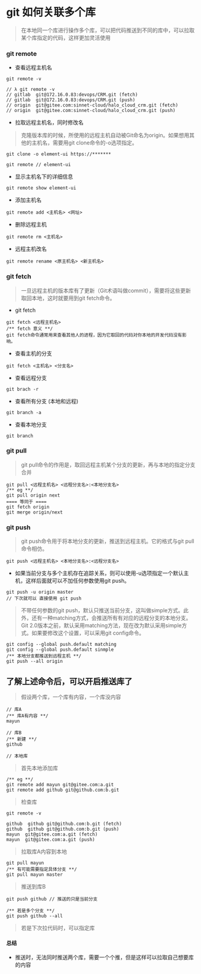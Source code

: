 # git 如何关联多个库
> 在本地同一个库进行操作多个库，可以把代码推送到不同的库中，可以拉取某个库指定的代码，这样更加灵活使用

### git remote
+ 查看远程主机名
```
git remote -v

// λ git remote -v
// gitlab  git@172.16.0.83:devops/CRM.git (fetch)
// gitlab  git@172.16.0.83:devops/CRM.git (push)
// origin  git@gitee.com:sinnet-cloud/halo_cloud_crm.git (fetch)
// origin  git@gitee.com:sinnet-cloud/halo_cloud_crm.git (push)
```
+ 拉取远程主机名，同时修改名
> 克隆版本库的时候，所使用的远程主机自动被Git命名为origin。如果想用其他的主机名，需要用git clone命令的-o选项指定。
```
git clone -o element-ui https://*******

git remote // element-ui
```

+ 显示主机名下的详细信息
```
git remote show element-ui
```

+ 添加主机名
```
git remote add <主机名> <网址>
``` 

+ 删除远程主机
```
git remote rm <主机名>
```

+ 远程主机改名
```
git remote rename <原主机名> <新主机名>
```

### git fetch
> 一旦远程主机的版本库有了更新（Git术语叫做commit），需要将这些更新取回本地，这时就要用到git fetch命令。

+ git fetch 
```
git fetch <远程主机名>
/** fetch 意义 **/
git fetch命令通常用来查看其他人的进程，因为它取回的代码对你本地的开发代码没有影响。
```

+ 查看主机的分支
```
git fetch <主机名> <分支名>
```

+ 查看远程分支
```
git brach -r
```

+ 查看所有分支 (本地和远程)
```
git branch -a
```

+ 查看本地分支
```
git branch
```

### git pull
> git pull命令的作用是，取回远程主机某个分支的更新，再与本地的指定分支合并
```
git pull <远程主机名> <远程分支名>:<本地分支名>
/** eg **/
git pull origin next
==== 等同于 ====
git fetch origin
git merge origin/next
```

### git push
> git push命令用于将本地分支的更新，推送到远程主机。它的格式与git pull命令相仿。
```
git push <远程主机名> <本地分支名>:<远程分支名>
```

+ 如果当前分支与多个主机存在追踪关系，则可以使用-u选项指定一个默认主机，这样后面就可以不加任何参数使用git push。
```
git push -u origin master
// 下次就可以 直接使用 git push
```

> 不带任何参数的git push，默认只推送当前分支，这叫做simple方式。此外，还有一种matching方式，会推送所有有对应的远程分支的本地分支。Git 2.0版本之前，默认采用matching方法，现在改为默认采用simple方式。如果要修改这个设置，可以采用git config命令。
```
git config --global push.default matching
git config --global push.default sinmple
/** 本地分支都推送到远程主机 **/
git push --all origin

```

## 了解上述命令后，可以开启推送库了
> 假设两个库，一个库有内容，一个库没内容
```
// 库A  
/** 库A有内容 **/
mayun

// 库B
/** 新建 **/
github

// 本地库

```
> 首先本地添加库
```
/** eg **/
git remote add mayun git@gitee.com:a.git
git remote add github git@github.com:b.git
```
> 检查库
```
git remote -v

github  github git@github.com:b.git (fetch)
github  github git@github.com:b.git (push)
mayun  git@gitee.com:a.git (fetch)
mayun  git@gitee.com:a.git (push)
```
> 拉取库A内容到本地
```
git pull mayun
/** 有可能需要指定具体分支 **/
git pull mayun master
```
> 推送到库B
```
git push github // 推送的只是当前分支

/** 若是多个分支 **/
git push github --all
```

> 若是下次拉代码时，可以指定库

#### 总结
+ 推送时，无法同时推送两个库，需要一个个推，但是这样可以拉取自己想要库的内容







